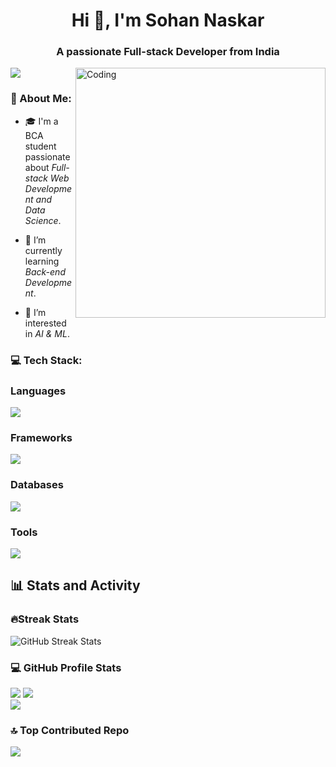 <h1 align="center">Hi 👋, I'm Sohan Naskar</h1>
<h3 align="center">A passionate Full-stack Developer from India</h3>
<img align="right" alt="Coding" width="400" src="https://cdn.dribbble.com/users/14373931/screenshots/20229892/media/2916c362ae81f1f7fafbbe12f59cd8dc.gif">


[![](https://visitcount.itsvg.in/api?id=Sohan-naskar&label=Profile%20Views&color=6&icon=6&pretty=false)](https://visitcount.itsvg.in)

### 💫 About Me:
- 🎓 I'm a BCA student passionate about *Full-stack Web Development and Data Science*.

- 🌱 I’m currently learning *Back-end Development*.

- 👀 I’m interested in *AI & ML*.

### 💻 Tech Stack:

<h3 align="left">Languages</h3>
<p align="left">
  <a href="https://skillicons.dev">
    <img src="https://skillicons.dev/icons?i=js,c,py,html" />
  </a>
</p>
<h3 align="left">Frameworks</h3>
<p align="left">
  <a href="https://skillicons.dev">
    <img src="https://skillicons.dev/icons?i=react,vite,tailwind" />
  </a>
</p>
<h3 align="left">Databases</h3>
<p align="left">
  <a href="https://skillicons.dev">
    <img src="https://skillicons.dev/icons?i=mysql" />
  </a>
</p>
<h3 align="left">Tools</h3>
<p align="left">
  <a href="https://skillicons.dev">
    <img src="https://skillicons.dev/icons?i=git,github,nodejs,vscode" />
  </a>
</p>

<summary><h2>📊 Stats and Activity</h2></summary>

### <h3>🔥Streak Stats</h3>
<img src="https://github-readme-streak-stats.herokuapp.com/?user=Sohan-naskar&theme=radical&hide_border=true" alt="GitHub Streak Stats"><br/>
### <h3>💻 GitHub Profile Stats</h3>
![](https://github-readme-stats.vercel.app/api?username=Sohan-naskar&theme=radical&hide_border=false&include_all_commits=false&count_private=false)
![](https://github-readme-stats.vercel.app/api/top-langs/?username=Sohan-naskar&theme=radical&hide_border=false&include_all_commits=false&count_private=false&layout=compact)<br/>
[![](https://github-readme-activity-graph.vercel.app/graph?username=Sohan-naskar&theme=github-compact&area_color=0a5b00&area=true)](https://github.com/debanjan-bera/github-readme-activity-graph)

### 🔝 Top Contributed Repo
![](https://github-contributor-stats.vercel.app/api?username=Sohan-naskar&limit=5&theme=dracula&combine_all_yearly_contributions=true)



<!-- Proudly created with GPRM ( https://gprm.itsvg.in ) -->
